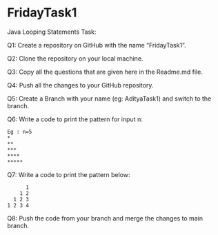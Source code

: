 # FridayTask1

Java Looping Statements Task:

Q1: Create a repository on GitHub with the name “FridayTask1”.

Q2: Clone the repository on your local machine.

Q3: Copy all the questions that are given here in the Readme.md file.

Q4: Push all the changes to your GitHub repository.

Q5: Create a Branch with your name (eg: AdityaTask1) and switch to the branch.

Q6: Write a code to print the pattern for input n:
```
Eg : n=5
*
**
***
****
***** 
```
Q7: Write a code to print the pattern below:
```
      1
    1 2
  1 2 3 
1 2 3 4 
```

Q8: Push the code from your branch and merge the changes to main branch.

